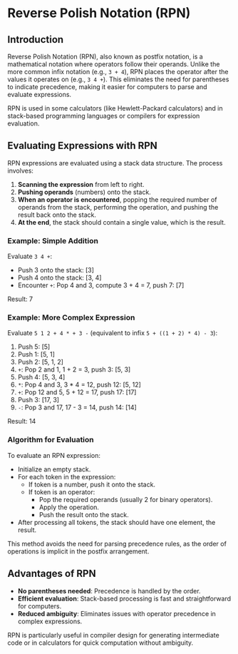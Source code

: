 # Reverse Polish Notation (RPN)

## Introduction

Reverse Polish Notation (RPN), also known as postfix notation, is a mathematical notation where operators follow their operands. Unlike the more common infix notation (e.g., `3 + 4`), RPN places the operator after the values it operates on (e.g., `3 4 +`). This eliminates the need for parentheses to indicate precedence, making it easier for computers to parse and evaluate expressions.

RPN is used in some calculators (like Hewlett-Packard calculators) and in stack-based programming languages or compilers for expression evaluation.

## Evaluating Expressions with RPN

RPN expressions are evaluated using a stack data structure. The process involves:

1. **Scanning the expression** from left to right.
2. **Pushing operands** (numbers) onto the stack.
3. **When an operator is encountered**, popping the required number of operands from the stack, performing the operation, and pushing the result back onto the stack.
4. **At the end**, the stack should contain a single value, which is the result.

### Example: Simple Addition

Evaluate `3 4 +`:

- Push 3 onto the stack: [3]
- Push 4 onto the stack: [3, 4]
- Encounter `+`: Pop 4 and 3, compute 3 + 4 = 7, push 7: [7]

Result: 7

### Example: More Complex Expression

Evaluate `5 1 2 + 4 * + 3 -` (equivalent to infix `5 + ((1 + 2) * 4) - 3`):

1. Push 5: [5]
2. Push 1: [5, 1]
3. Push 2: [5, 1, 2]
4. `+`: Pop 2 and 1, 1 + 2 = 3, push 3: [5, 3]
5. Push 4: [5, 3, 4]
6. `*`: Pop 4 and 3, 3 * 4 = 12, push 12: [5, 12]
7. `+`: Pop 12 and 5, 5 + 12 = 17, push 17: [17]
8. Push 3: [17, 3]
9. `-`: Pop 3 and 17, 17 - 3 = 14, push 14: [14]

Result: 14

### Algorithm for Evaluation

To evaluate an RPN expression:

- Initialize an empty stack.
- For each token in the expression:
  - If token is a number, push it onto the stack.
  - If token is an operator:
    - Pop the required operands (usually 2 for binary operators).
    - Apply the operation.
    - Push the result onto the stack.
- After processing all tokens, the stack should have one element, the result.

This method avoids the need for parsing precedence rules, as the order of operations is implicit in the postfix arrangement.

## Advantages of RPN

- **No parentheses needed**: Precedence is handled by the order.
- **Efficient evaluation**: Stack-based processing is fast and straightforward for computers.
- **Reduced ambiguity**: Eliminates issues with operator precedence in complex expressions.

RPN is particularly useful in compiler design for generating intermediate code or in calculators for quick computation without ambiguity.